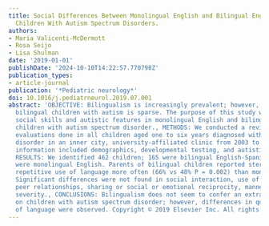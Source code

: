 ```yaml
---
title: Social Differences Between Monolingual English and Bilingual English-Spanish
  Children With Autism Spectrum Disorders.
authors:
- Maria Valicenti-McDermott
- Rosa Seijo
- Lisa Shulman
date: '2019-01-01'
publishDate: '2024-10-10T14:22:57.770798Z'
publication_types:
- article-journal
publication: '*Pediatric neurology*'
doi: 10.1016/j.pediatrneurol.2019.07.001
abstract: 'OBJECTIVE: Bilingualism is increasingly prevalent; however, research in
  bilingual children with autism is sparse. The purpose of this study was to compare
  social skills and autistic features in monolingual English and bilingual English-Spanish
  children with autism spectrum disorder., METHODS: We conducted a review of the multidisciplinary
  evaluations done in all children aged one to six years diagnosed with autism spectrum
  disorder in an inner city, university-affiliated clinic from 2003 to 2013. Collected
  information included demographics, developmental testing, and autistic characteristics.,
  RESULTS: We identified 462 children; 165 were bilingual English-Spanish and 297
  were monolingual English. Parents of bilingual children reported stereotyped or
  repetitive use of language more often (66% vs 48% P = 0.002) than monolinguals.
  Significant differences were not found in social interaction, use of nonverbal behaviors,
  peer relationships, sharing or social or emotional reciprocity, mannerisms, or autism
  severity., CONCLUSIONS: Bilingualism does not seem to confer an extra vulnerability
  on children with autism spectrum disorder; however, differences in qualitative use
  of language were observed. Copyright © 2019 Elsevier Inc. All rights reserved.'
---
```

